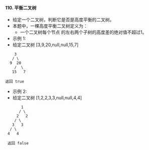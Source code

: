 #### 110. 平衡二叉树
- 给定一个二叉树，判断它是否是高度平衡的二叉树。
- 本题中，一棵高度平衡二叉树定义为：
  - 一个二叉树每个节点 的左右两个子树的高度差的绝对值不超过1。
- 示例 1:
- 给定二叉树 [3,9,20,null,null,15,7]
```
    3
   / \
  9  20
    /  \
   15   7

返回 true
```

- 示例 2:
- 给定二叉树 [1,2,2,3,3,null,null,4,4]
```
       1
      / \
     2   2
    / \
   3   3
  / \
 4   4

 返回 false 
```